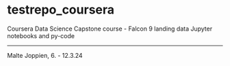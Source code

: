 # testrepo_coursera
Coursera Data Science Capstone course - Falcon 9 landing data 
Jupyter notebooks and py-code

<hr>
Malte Joppien,  6. - 12.3.24
